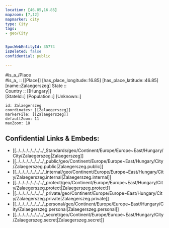 ```yaml
---
location: [46.85,16.85] 
mapzoom: [7,12] 
mapmarker: city 
type: City
tags:
- geo/City


SpocWebEntityId: 35774
isDeleted: false
confidential: public

---
```

#is_a_/Place  
#is_a_ :: [[Place]] 
[has_place_longitude::16.85] 
[has_place_latitude::46.85] 
[name::Zalaegerszeg] 
State ::  
Country :: [[Hungary]]  
[StateId::] 
[Population::] 
[Unknown::] 


```leaflet
id: Zalaegerszeg
coordinates: [[Zalaegerszeg]] 
markerFile: [[Zalaegerszeg]] 
defaultZoom: 11 
maxZoom: 18
```


## Confidential Links & Embeds: 
- [[../../../../../../../_Standards/geo/Continent/Europe/Europe~East/Hungary/City/Zalaegerszeg|Zalaegerszeg]] 
- [[../../../../../../../_public/geo/Continent/Europe/Europe~East/Hungary/City/Zalaegerszeg.public|Zalaegerszeg.public]] 
- [[../../../../../../../_internal/geo/Continent/Europe/Europe~East/Hungary/City/Zalaegerszeg.internal|Zalaegerszeg.internal]] 
- [[../../../../../../../_protect/geo/Continent/Europe/Europe~East/Hungary/City/Zalaegerszeg.protect|Zalaegerszeg.protect]] 
- [[../../../../../../../_private/geo/Continent/Europe/Europe~East/Hungary/City/Zalaegerszeg.private|Zalaegerszeg.private]] 
- [[../../../../../../../_personal/geo/Continent/Europe/Europe~East/Hungary/City/Zalaegerszeg.personal|Zalaegerszeg.personal]] 
- [[../../../../../../../_secret/geo/Continent/Europe/Europe~East/Hungary/City/Zalaegerszeg.secret|Zalaegerszeg.secret]] 
